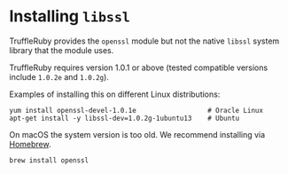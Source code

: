 # Installing `libssl`

TruffleRuby provides the `openssl` module but not the native `libssl` system
library that the module uses.

TruffleRuby requires version 1.0.1 or above (tested compatible versions include
`1.0.2e` and `1.0.2g`).

Examples of installing this on different Linux distributions:

```
yum install openssl-devel-1.0.1e                  # Oracle Linux
apt-get install -y libssl-dev=1.0.2g-1ubuntu13    # Ubuntu
```

On macOS the system version is too old. We recommend installing via
[Homebrew](https://brew.sh).

```
brew install openssl
```
